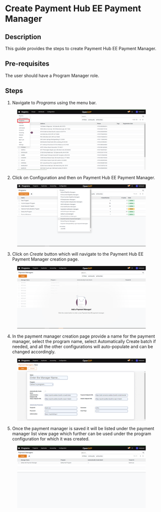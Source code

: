 # Create Payment Hub EE Payment Manager

## Description

This guide provides the steps to create Payment Hub EE Payment Manager.

## Pre-requisites

The user should have a Program Manager role.

## Steps

1. Navigate to _Programs_ using the menu bar.

<figure><img src="../../../.gitbook/assets/programs.png" alt=""><figcaption></figcaption></figure>

2. Click on Configuration and then on Payment Hub EE Payment Manager.&#x20;

<figure><img src="../../../.gitbook/assets/configuration (1).png" alt=""><figcaption></figcaption></figure>

3. Click on _Create_ button which will navigate to the Payment Hub EE Payment Manager creation page.

<figure><img src="../../../.gitbook/assets/payment-hub-ee-payment-manager-creation-page.png" alt=""><figcaption></figcaption></figure>

4. In the payment manager creation page provide a name for the payment manager, select the program name, select Automatically Create batch if needed, and all the other configurations will auto-populate and can be changed accordingly.

<figure><img src="../../../.gitbook/assets/payment-hub-ee-creation-page (1).png" alt=""><figcaption></figcaption></figure>

5. Once the payment manager is saved it will be listed under the payment manager list view page which further can be used under the program configuration for which it was created.

<figure><img src="../../../.gitbook/assets/payment-hud-ee-listview-page.png" alt=""><figcaption></figcaption></figure>
